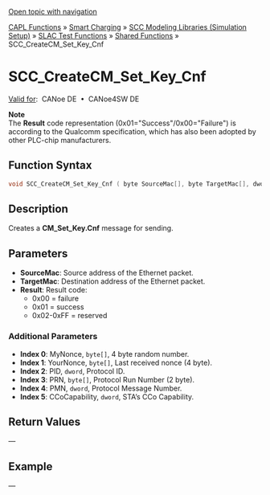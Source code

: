 [Open topic with navigation](../../../../../CANoeDEFamily.htm#Topics/CAPLFunctions/SmartCharging/Functions/CAPLfunctionSCCCreateCMSetKeyCnf.md)

[CAPL Functions](../../CAPLfunctions.md) » [Smart Charging](../CAPLFunctionsSmartChargingOverview.md) » [SCC Modeling Libraries (Simulation Setup)](../CAPLFunctionsSmartChargingOverview.md#BMNodeayerDLL) » [SLAC Test Functions](../CAPLFunctionsSmartChargingOverview.md#SLACtest) » [Shared Functions](../CAPLFunctionsSmartChargingOverview.md#SLACtest) » SCC_CreateCM_Set_Key_Cnf

# SCC_CreateCM_Set_Key_Cnf

[Valid for](../../../Shared/FeatureAvailability.md):  CANoe DE  •  CANoe4SW DE

**Note**  
The **Result** code representation (0x01="Success"/0x00="Failure") is according to the Qualcomm specification, which has also been adopted by other PLC-chip manufacturers.

## Function Syntax

```c
void SCC_CreateCM_Set_Key_Cnf ( byte SourceMac[], byte TargetMac[], dword Result )
```

## Description

Creates a **CM_Set_Key.Cnf** message for sending.

## Parameters

- **SourceMac**: Source address of the Ethernet packet.
- **TargetMac**: Destination address of the Ethernet packet.
- **Result**: Result code:
  - 0x00 = failure
  - 0x01 = success
  - 0x02-0xFF = reserved

### Additional Parameters

- **Index 0**: MyNonce, `byte[]`, 4 byte random number.
- **Index 1**: YourNonce, `byte[]`, Last received nonce (4 byte).
- **Index 2**: PID, `dword`, Protocol ID.
- **Index 3**: PRN, `byte[]`, Protocol Run Number (2 byte).
- **Index 4**: PMN, `dword`, Protocol Message Number.
- **Index 5**: CCoCapability, `dword`, STA’s CCo Capability.

## Return Values

—

## Example

—
